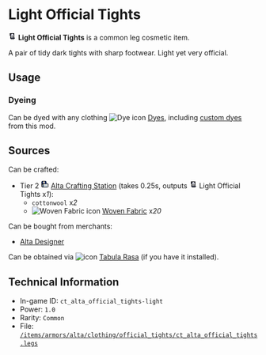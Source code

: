 # Light Official Tights

<img src="https://raw.githubusercontent.com/Ceterai/Enternia/main/items/armors/alta/clothing/official_tights/icon.png" alt="Light Official Tights icon" loading="lazy" width="auto" height="16px"/> **Light Official Tights** is a common leg cosmetic item.

A pair of tidy dark tights with sharp footwear. Light yet very official.

## Usage

### Dyeing

Can be dyed with any clothing <img src="https://starbounder.org/mediawiki/images/c/cf/Dye_Remover.png" alt="Dye icon" width="8" height="12"/> [Dyes](https://starbounder.org/Dye), including [custom dyes](https://ceterai.github.io/MyEnternia/Wiki/Dyes) from this mod.

## Sources

Can be crafted:

- Tier 2 ![ ](https://raw.githubusercontent.com/Ceterai/Enternia/main/objects/alta/crafting/crafting_station/icon2.png) [Alta Crafting Station](https://ceterai.github.io/MyEnternia/Wiki/AltaCraftingStation) (takes 0.25s, outputs <img src="https://raw.githubusercontent.com/Ceterai/Enternia/main/items/armors/alta/clothing/official_tights/icon.png" alt="Light Official Tights icon" loading="lazy" width="auto" height="16px"/> Light Official Tights x*1*):
  - `cottonwool` x*2*
  - <img src="https://starbounder.org/mediawiki/images/d/db/Woven_Fabric.png" alt="Woven Fabric icon" loading="lazy" width="14px" height="12px"/> [Woven Fabric](https://starbounder.org/Woven_Fabric) x*20*

Can be bought from merchants:

- [Alta Designer](https://ceterai.github.io/MyEnternia/Wiki/AltaDesigner)

Can be obtained via <img src="https://steamuserimages-a.akamaihd.net/ugc/263843960696222713/3EC9A7C005541F7D577EBCB8C5736B4EFC9973D6/" alt="icon" width="8" height="12"/> [Tabula Rasa](https://community.playstarbound.com/resources/the-tabula-rasa.3222/) (if you have it installed).

## Technical Information

- In-game ID: `ct_alta_official_tights-light`
- Power: `1.0`
- Rarity: `Common`
- File: [`/items/armors/alta/clothing/official_tights/ct_alta_official_tights.legs`](https://github.com/Ceterai/Enternia/blob/main/items/armors/alta/clothing/official_tights/ct_alta_official_tights.legs)
